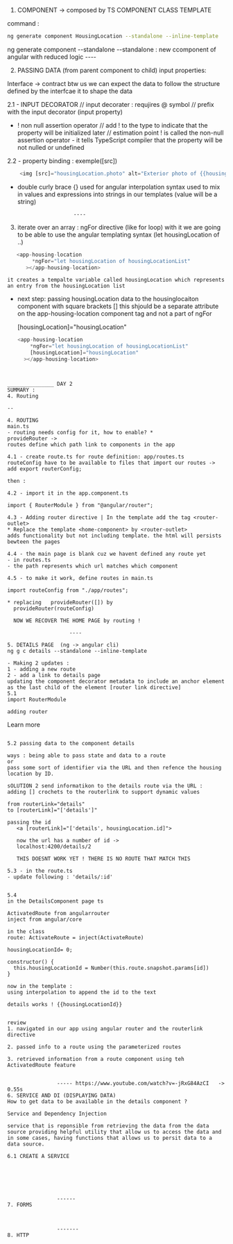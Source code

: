 1. COMPONENT ->
composed by 
TS
COMPONENT
CLASS
TEMPLATE

command :
```bash
ng generate component HousingLocation --standalone --inline-template
```
ng generate component --standalone
--standalone : new ccomponent of angular with reduced logic
                        ----

2. PASSING DATA (from parent component to child)
input properties: 

Interface -> contract btw us
we can expect the data to follow the structure defined by the interfcae
it to shape the data


2.1 - INPUT DECORATOR
  // input decorater : requjires @ symbol
  // prefix with the input decorator (input property)
- ! non null assertion operator
  // add ! to the type to indicate that the property will be initialized later
  // estimation point ! is called the non-null assertion operator - it tells TypeScript compiler that the property will be not nulled or undefined

2.2 - property binding : exemple([src]) 
```js
    <img [src]="housingLocation.photo" alt="Exterior photo of {{housingLocation.name}}" class="listing-photo" >
```

- double curly brace {}
used for angular interpolation syntax
used to mix in values and expressions into strings in our templates (value will be a string)

                        ----

3. iterate over an array : ngFor directive (like for loop)
with it we are going to be able to use the angular templating syntax
    (let housingLocation of ..)
```js
   <app-housing-location
        *ngFor="let housingLocation of housingLocationList"
      ></app-housing-location>
```
    it creates a tempalte variable called housingLocation which represents an entry from the housingLocation list

- next step: passing housingLocation data to the housinglocaiton component
    with square brackets []
    this shjould be a separate attribute on the app-housing-location component tag and not a part of ngFor
    
    [housingLocation]="housingLocation"
    ```js
   <app-housing-location
        *ngFor="let housingLocation of housingLocationList"
        [housingLocation]="housingLocation"
      ></app-housing-location>
```


_______________ DAY 2
SUMMARY :
4. Routing

--

4. ROUTING
main.ts
- routing needs config for it, how to enable? * 
provideRouter -> 
routes define which path link to components in the app

4.1 - create route.ts for route definition: app/routes.ts
routeConfig have to be available to files that import our routes -> add export routerConfig;

then :

4.2 - import it in the app.component.ts

import { RouterModule } from "@angular/router";

4.3 - Adding router directive | In the template add the tag <router-outlet> 
* Replace the template <home-component> by <router-outlet>
adds functionality but not including template. the html will persists bewteen the pages

4.4 - the main page is blank cuz we havent defined any route yet
- in routes.ts
- the path represents which url matches which component

4.5 - to make it work, define routes in main.ts

import routeConfig from "./app/routes";

* replacing   provideRouter([]) by
  provideRouter(routeConfig)

  NOW WE RECOVER THE HOME PAGE by routing !

                    ----

5. DETAILS PAGE  (ng -> angular cli)
ng g c details --standalone --inline-template

- Making 2 updates :
1 - adding a new route 
2 - add a link to details page
updating the component decorator metadata to include an anchor element as the last child of the element [router link directive]
5.1
import RouterModule

adding router

```
  <a routerLink="details">Learn more</a>
```

5.2 passing data to the component details

ways : being able to pass state and data to a route
or
pass some sort of identifier via the URL and then refence the housing location by ID.

sOLUTION 2 send informatikon to the details route via the URL :
adding [] crochets to the routerlink to support dynamic values

from routerLink="details"
to [routerLink]="['details']"

passing the id
   <a [routerLink]="['details', housingLocation.id]">

   now the url has a number of id ->
   localhost:4200/details/2

   THIS DOESNT WORK YET ! THERE IS NO ROUTE THAT MATCH THIS

5.3 - in the route.ts
- update following : 'details/:id'


5.4
in the DetailsComponent page ts

ActivatedRoute from angularrouter
inject from angular/core

in the class
route: ActivateRoute = inject(ActivateRoute)

housingLocationId= 0;

constructor() {
  this.housingLocationId = Number(this.route.snapshot.params[id])
}

now in the template :
using interpolation to append the id to the text

details works ! {{housingLocationId}}


review
1. navigated in our app using angular router and the routerlink directive

2. passed info to a route using the parameterized routes

3. retrieved information from a route component using teh ActivatedRoute feature


                ----- https://www.youtube.com/watch?v=-jRxG84AzCI   -> 0.55s
6. SERVICE AND DI (DISPLAYING DATA)
How to get data to be available in the details component ?

Service and Dependency Injection

service that is reponsible from retrieving the data from the data source providing helpful utility that allow us to access the data and in some cases, having functions that allows us to persit data to a data source.

6.1 CREATE A SERVICE 






                ------
7. FORMS



                -------
8. HTTP















